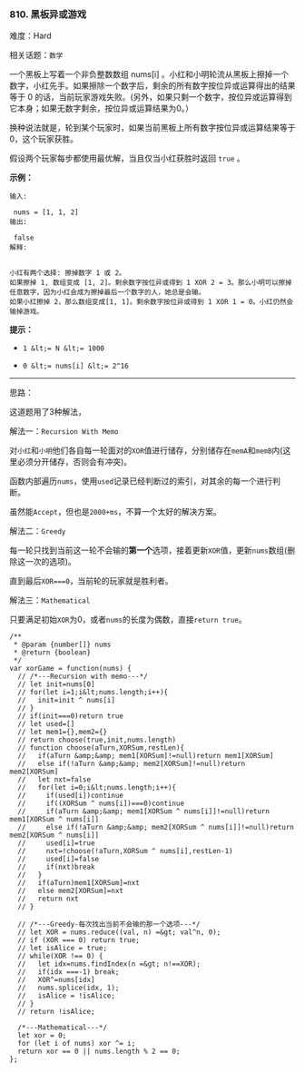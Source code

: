 ### 810. 黑板异或游戏

难度：Hard

相关话题：`数学`

一个黑板上写着一个非负整数数组 nums[i] 。小红和小明轮流从黑板上擦掉一个数字，小红先手。如果擦除一个数字后，剩余的所有数字按位异或运算得出的结果等于 0 的话，当前玩家游戏失败。(另外，如果只剩一个数字，按位异或运算得到它本身；如果无数字剩余，按位异或运算结果为0。）



换种说法就是，轮到某个玩家时，如果当前黑板上所有数字按位异或运算结果等于 0，这个玩家获胜。



假设两个玩家每步都使用最优解，当且仅当小红获胜时返回  `true` 。







 **示例：** 





```
输入:

 nums = [1, 1, 2]
输出:

 false
解释:

 
小红有两个选择: 擦掉数字 1 或 2。
如果擦掉 1, 数组变成 [1, 2]。剩余数字按位异或得到 1 XOR 2 = 3。那么小明可以擦掉任意数字，因为小红会成为擦掉最后一个数字的人，她总是会输。
如果小红擦掉 2，那么数组变成[1, 1]。剩余数字按位异或得到 1 XOR 1 = 0。小红仍然会输掉游戏。

```





 **提示：** 





*  `1 &lt;= N &lt;= 1000` 

*  `0 &lt;= nums[i] &lt;= 2^16` 






-----

思路：

这道题用了3种解法，

解法一：`Recursion With Memo`

对`小红`和`小明`他们各自每一轮面对的`XOR`值进行储存，分别储存在`memA`和`memB`内(这里必须分开储存，否则会有冲突)。

函数内部遍历`nums`，使用`used`记录已经判断过的索引，对其余的每一个进行判断。

虽然能`Accept`，但也是`2000+ms`，不算一个太好的解决方案。

解法二：`Greedy`

每一轮只找到当前这一轮不会输的**第一个**选项，接着更新`XOR`值，更新`nums`数组(删除这一次的选项)。

直到最后`XOR===0`，当前轮的玩家就是胜利者。

解法三：`Mathematical`

只要满足初始`XOR`为0，或者`nums`的长度为偶数，直接`return true`。


```
/**
 * @param {number[]} nums
 * @return {boolean}
 */
var xorGame = function(nums) {
  // /*---Recursion with memo---*/
  // let init=nums[0]
  // for(let i=1;i&lt;nums.length;i++){
  //   init=init ^ nums[i]
  // }
  // if(init===0)return true
  // let used=[]
  // let mem1={},mem2={}
  // return choose(true,init,nums.length)
  // function choose(aTurn,XORSum,restLen){
  //   if(aTurn &amp;&amp; mem1[XORSum]!=null)return mem1[XORSum]
  //   else if(!aTurn &amp;&amp; mem2[XORSum]!=null)return mem2[XORSum]
  //   let nxt=false
  //   for(let i=0;i&lt;nums.length;i++){
  //     if(used[i])continue
  //     if((XORSum ^ nums[i])===0)continue
  //     if(aTurn &amp;&amp; mem1[XORSum ^ nums[i]]!=null)return mem1[XORSum ^ nums[i]]
  //     else if(!aTurn &amp;&amp; mem2[XORSum ^ nums[i]]!=null)return mem2[XORSum ^ nums[i]]
  //     used[i]=true
  //     nxt=!choose(!aTurn,XORSum ^ nums[i],restLen-1)
  //     used[i]=false
  //     if(nxt)break
  //   }
  //   if(aTurn)mem1[XORSum]=nxt
  //   else mem2[XORSum]=nxt
  //   return nxt
  // }
  
  // /*---Greedy-每次找出当前不会输的那一个选项---*/
  // let XOR = nums.reduce((val, n) =&gt; val^n, 0);
  // if (XOR === 0) return true;
  // let isAlice = true;
  // while(XOR !== 0) {
  //   let idx=nums.findIndex(n =&gt; n!==XOR);
  //   if(idx ===-1) break;
  //   XOR^=nums[idx]
  //   nums.splice(idx, 1);
  //   isAlice = !isAlice;
  // }
  // return !isAlice;
  
  /*---Mathematical---*/
  let xor = 0;
  for (let i of nums) xor ^= i;
  return xor == 0 || nums.length % 2 == 0;
};



```
